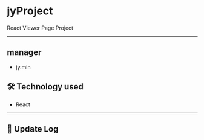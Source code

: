 # jyProject
React Viewer Page Project

---
## manager 
  - jy.min
## 🛠 Technology used
  - React
---
## 🔄 Update Log
